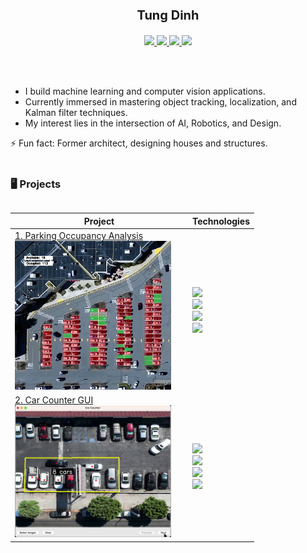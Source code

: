 <div style="text-align: center;">
    <p style="font-size: 20px; font-weight: bold;">Tung Dinh</p>
    <a href="https://www.linkedin.com/in/tung-dinh/">
        <img src="https://img.shields.io/badge/-Linkedin-blue?style=flat-square&logo=linkedin">
    </a>
    <a href="mailto:tsdinh442@gmail.com">
        <img src="https://img.shields.io/badge/-Email-red?style=flat-square&logo=gmail&logoColor=white">
    </a>
    <a href="https://youtube.com/@TungDinh_CV?si=jZZwTFCE6Qc83rMG">
     <img src="https://img.shields.io/badge/YouTube-red?style=flat-square&logo=youtube&logoColor=white">
    </a>
    <a href="https://tsdinh442.github.io/media/resume.pdf">
        <img src="https://img.shields.io/badge/PDF-Resume-red?style=flat-square&logo=adobe">
    </a> 
</div>

<br/><br/>
* I build machine learning and computer vision applications.
* Currently immersed in mastering object tracking, localization, and Kalman filter techniques.
* My interest lies in the intersection of AI, Robotics, and Design. 

⚡ Fun fact: Former architect, designing houses and structures.
<br/><br/>
### 🖥️ Projects
<table>

| Project                                                                                                                                                                                                                               | Technologies                                                                                                                                                                                                                                                  |
|---------------------------------------------------------------------------------------------------------------------------------------------------------------------------------------------------------------------------------------|---------------------------------------------------------------------------------------------------------------------------------------------------------------------------------------------------------------------------------------------------------------|
| [1. Parking Occupancy Analysis](https://github.com/tsdinh442/parking-space-counter)<br/> <a href="https://github.com/tsdinh442/parking-space-counter"><img src="media/1.jpg" alt="gif" width="250" style="margin-right: 20px;"/> </a> | <img src='https://img.shields.io/badge/image%20classification%20-8A2BE2'><br/> <img src='https://img.shields.io/badge/VGG16-8A2BE2'><br/> <img src='https://img.shields.io/badge/XGBoost-8A2BE2'><br/> <img src='https://img.shields.io/badge/OpenCV-8A2BE2'> |
| [2. Car Counter GUI](https://github.com/tsdinh442/car_counter_GUI)<br/> <a href='https://github.com/tsdinh442/car_counter_GUI'><img src="media/2.jpg" alt="image" width="250" style="margin-right: 20px;"/></a>                       | <img src='https://img.shields.io/badge/object%20detection%20-8A2BE2'><br/> <img src='https://img.shields.io/badge/YOLO-8A2BE2'><br/> <img src='https://img.shields.io/badge/OpenCV-8A2BE2'><br/> <img src='https://img.shields.io/badge/Tkinter-8A2BE2'>        |

</table>



